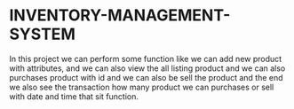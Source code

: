 # INVENTORY-MANAGEMENT-SYSTEM
In this project we can perform some function like we can add new product with attributes, and we can also view the all listing product and we can also purchases product with id and we can also be sell the product and the end we also see the transaction how many product we can purchases or sell with date and time that sit function.
